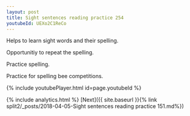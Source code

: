 ```yaml
---
layout: post
title: Sight sentences reading practice 254
youtubeId: UEXo2C1ReCo
---
```

 
 
Helps to learn sight words and their spelling.

Opportunitiy to repeat the spelling. 

Practice spelling. 
 
Practice for spelling bee competitions. 
 
{% include youtubePlayer.html id=page.youtubeId %}
 
 
{% include analytics.html %} 
[Next]({{ site.baseurl }}{% link  split2/_posts/2018-04-05-Sight sentences reading practice 151.md%})
 
